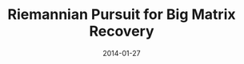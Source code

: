 ---
title: "Riemannian Pursuit for Big Matrix Recovery"
collection: conferences
permalink: /publication/Riemannian
date: 2014-01-27
venue: "ICML"
city: 
state: ""
thumbnail: "Riemannian.png"
teaser : 
authors: "Mingkui Tan, Ivor W Tsang, Li Wang, Bart Vandereycken, Sinno Jialin Pan"
bibtex: Riemannian.txt
uri: Riemannian.pdf
arxiv: 
project: 
source: Riemannian.rar
poster: 
data:
---